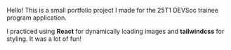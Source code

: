 Hello! This is a small portfolio project I made for the 25T1 DEVSoc trainee program application. 

I practiced using **React** for dynamically loading images and **tailwindcss** for styling. It was a lot of fun!
